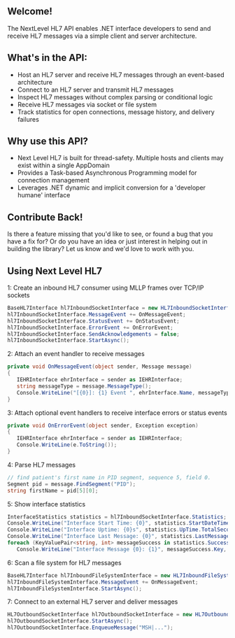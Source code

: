 ## Welcome!

The NextLevel HL7 API enables .NET interface developers to send and receive HL7 messages via a simple client and server architecture.

## What's in the API:

*   Host an HL7 server and receive HL7 messages through an event-based architecture
*   Connect to an HL7 server and transmit HL7 messages
*   Inspect HL7 messages without complex parsing or conditional logic 
*   Receive HL7 messages via socket or file system
*   Track statistics for open connections, message history, and delivery failures

## Why use this API?
*   Next Level HL7 is built for thread-safety.  Multiple hosts and clients may exist within a single AppDomain
*   Provides a Task-based Asynchronous Programming model for connection management
*   Leverages .NET dynamic and implicit conversion for a 'developer humane' interface

## Contribute Back!

Is there a feature missing that you'd like to see, or found a bug that you have a fix for? Or do you have an idea or just interest in helping out in building the library? Let us know and we'd love to work with you. 


## Using Next Level HL7
1: Create an inbound HL7 consumer using MLLP frames over TCP/IP sockets
```c#
BaseHL7Interface hl7InboundSocketInterface = new HL7InboundSocketInterface("Inbound Socket Sample", 2575);
hl7InboundSocketInterface.MessageEvent += OnMessageEvent;
hl7InboundSocketInterface.StatusEvent += OnStatusEvent;
hl7InboundSocketInterface.ErrorEvent += OnErrorEvent;
hl7InboundSocketInterface.SendAcknowledgements = false;
hl7InboundSocketInterface.StartAsync();
```


2: Attach an event handler to receive messages
```c#
private void OnMessageEvent(object sender, Message message)
{
   IEHRInterface ehrInterface = sender as IEHRInterface;
   string messageType = message.MessageType();
   Console.WriteLine("[{0}]: {1} Event ", ehrInterface.Name, messageType);
}
```

3: Attach optional event handlers to receive interface errors or status events
```c#
private void OnErrorEvent(object sender, Exception exception)
{
   IEHRInterface ehrInterface = sender as IEHRInterface;
   Console.WriteLine(e.ToString());
}
```

4: Parse HL7 messages
```c#
// find patient's first name in PID segment, sequence 5, field 0.  
Segment pid = message.FindSegment("PID");
string firstName = pid[5][0];
```

5: Show interface statistics
```c#
InterfaceStatistics statistics = hl7InboundSocketInterface.Statistics;
Console.WriteLine("Interface Start Time: {0}", statistics.StartDateTime.ToString());
Console.WriteLine("Interface Uptime: {0}s", statistics.UpTime.TotalSeconds);
Console.WriteLine("Interface Last Message: {0}", statistics.LastMessageDateTime.ToString());
foreach (KeyValuePair<string, int> messageSuccess in statistics.Successes)
   Console.WriteLine("Interface Message {0}: {1}", messageSuccess.Key, messageSuccess.Value);
```

6: Scan a file system for HL7 messages
```c#
BaseHL7Interface hl7InboundFileSystemInterface = new HL7InboundFileSystemInterface("File System Sample", @"C:\", "hl7");
hl7InboundFileSystemInterface.MessageEvent += OnMessageEvent;
hl7InboundFileSystemInterface.StartAsync();
```

7: Connect to an external HL7 server and deliver messages
```c#
HL7OutboundSocketInterface hl7OutboundSocketInterface = new HL7OutboundSocketInterface("Outbound Socket Sample", "127.0.0.1", 2575);
hl7OutboundSocketInterface.StartAsync();
hl7OutboundSocketInterface.EnqueueMessage("MSH|...");
```

